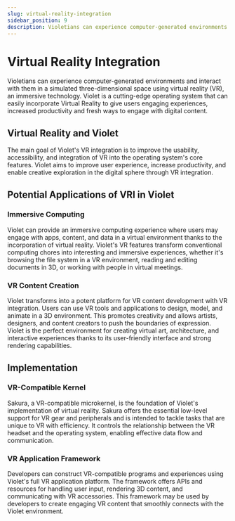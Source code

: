 ```yaml
---
slug: virtual-reality-integration
sidebar_position: 9
description: Violetians can experience computer-generated environments and interact with them in a simulated three-dimensional space using virtual reality technology.
---
```


# Virtual Reality Integration

Violetians can experience computer-generated environments and interact with them in a
simulated three-dimensional space using virtual reality (VR), an immersive technology.
Violet is a cutting-edge operating system that can easily incorporate Virtual Reality to
give users engaging experiences, increased productivity and fresh ways to engage with
digital content.

## Virtual Reality and Violet

The main goal of Violet's VR integration is to improve the usability, accessibility, and
integration of VR into the operating system's core features. Violet aims to improve user
experience, increase productivity, and enable creative exploration in the digital sphere
through VR integration.

## Potential Applications of VRI in Violet

### Immersive Computing

Violet can provide an immersive computing experience where users may engage with apps,
content, and data in a virtual environment thanks to the incorporation of virtual
reality. Violet's VR features transform conventional computing chores into interesting
and immersive experiences, whether it's browsing the file system in a VR environment,
reading and editing documents in 3D, or working with people in virtual meetings.

### VR Content Creation

Violet transforms into a potent platform for VR content development with VR integration.
Users can use VR tools and applications to design, model, and animate in a 3D
environment. This promotes creativity and allows artists, designers, and content creators
to push the boundaries of expression. Violet is the perfect environment for creating
virtual art, architecture, and interactive experiences thanks to its user-friendly
interface and strong rendering capabilities.

## Implementation

### VR-Compatible Kernel

Sakura, a VR-compatible microkernel, is the foundation of Violet's implementation of
virtual reality. Sakura offers the essential low-level support for VR gear and
peripherals and is intended to tackle tasks that are unique to VR with efficiency. It
controls the relationship between the VR headset and the operating system, enabling
effective data flow and communication.

### VR Application Framework

Developers can construct VR-compatible programs and experiences using Violet's full VR application platform. The framework offers APIs and resources for handling user input, rendering 3D content, and communicating with VR accessories. This framework may be used by developers to create engaging VR content that smoothly connects with the Violet environment.
